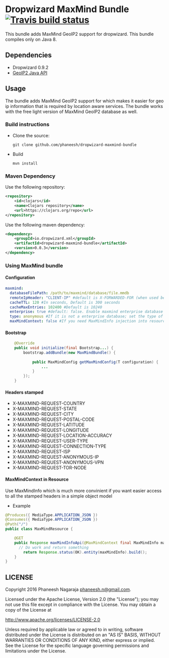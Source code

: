 # Dropwizard MaxMind Bundle [![Travis build status](https://travis-ci.org/phaneesh/dropwizard-maxmind-bundle.svg?branch=master)](https://travis-ci.org/phaneesh/dropwizard-maxmind-bundle)

This bundle adds MaxMind GeoIP2 support for dropwizard.
This bundle compiles only on Java 8.

## Dependencies
* Dropwizard 0.9.2
* [GeoIP2 Java API](https://github.com/maxmind/GeoIP2-java)  

## Usage
The bundle adds MaxMind GeoIP2 support for which makes it easier for geo ip information that is required by location aware services.
The bundle works with the free light version of MaxMind GeoIP2 database as well.

### Build instructions
  - Clone the source:

        git clone github.com/phaneesh/dropwizard-maxmind-bundle

  - Build

        mvn install

### Maven Dependency
Use the following repository:
```xml
<repository>
    <id>clojars</id>
    <name>Clojars repository</name>
    <url>https://clojars.org/repo</url>
</repository>
```
Use the following maven dependency:
```xml
<dependency>
    <groupId>io.dropwizard.xml</groupId>
    <artifactId>dropwizard-maxmind-bundle</artifactId>
    <version>0.0.3</version>
</dependency>
```

### Using MaxMind bundle

#### Configuration
```yaml
maxmind:
  databaseFilePath: /path/to/maxmind/database/file.mmdb
  remoteIpHeader: "CLIENT-IP" #default is X-FORWARDED-FOR (when used behind a loadbalancer)
  cacheTTL: 120 #In seconds, Default is 300 seconds
  cacheMaxEntries: 102400 #Default is 10240
  enterprise: true #default: false. Enable maxmind enterprise database mode
  type: anonymous #If it is not a enterprise database; set the type of database that is being used. Supported: country, city, anonymous
  maxMindContext: false #If you need MaxMindInfo injection into resource methods; set it to true  
```

#### Bootstrap
```java
    @Override
    public void initialize(final Bootstrap...) {
        bootstrap.addBundle(new MaxMindBundle() {
            
            public MaxMindConfig getMaxMindConfig(T configuration) {
                ...
            }
        });
    }
```

#### Headers stamped
* X-MAXMIND-REQUEST-COUNTRY
* X-MAXMIND-REQUEST-STATE
* X-MAXMIND-REQUEST-CITY
* X-MAXMIND-REQUEST-POSTAL-CODE
* X-MAXMIND-REQUEST-LATITUDE
* X-MAXMIND-REQUEST-LONGITUDE
* X-MAXMIND-REQUEST-LOCATION-ACCURACY
* X-MAXMIND-REQUEST-USER-TYPE
* X-MAXMIND-REQUEST-CONNECTION-TYPE
* X-MAXMIND-REQUEST-ISP
* X-MAXMIND-REQUEST-ANONYMOUS-IP
* X-MAXMIND-REQUEST-ANONYMOUS-VPN
* X-MAXMIND-REQUEST-TOR-NODE

#### MaxMindContext in Resource
Use MaxMindInfo which is much more convinient if you want easier access to all the stamped headers in a simple object model
* Example

```java 
@Produces({ MediaType.APPLICATION_JSON })
@Consumes({ MediaType.APPLICATION_JSON })
@Path("/")
public class MaxMindResource {

    @GET
    public Response maxMindInfoApi(@MaxMindContext final MaxMindInfo maxMindInfo) {
      // Do work and return something
        return Response.status(OK).entity(maxMindInfo).build();
    }
} 
``` 


LICENSE
-------

Copyright 2016 Phaneesh Nagaraja <phaneesh.n@gmail.com>.

Licensed under the Apache License, Version 2.0 (the "License");
you may not use this file except in compliance with the License.
You may obtain a copy of the License at

http://www.apache.org/licenses/LICENSE-2.0

Unless required by applicable law or agreed to in writing, software
distributed under the License is distributed on an "AS IS" BASIS,
WITHOUT WARRANTIES OR CONDITIONS OF ANY KIND, either express or implied.
See the License for the specific language governing permissions and
limitations under the License.
